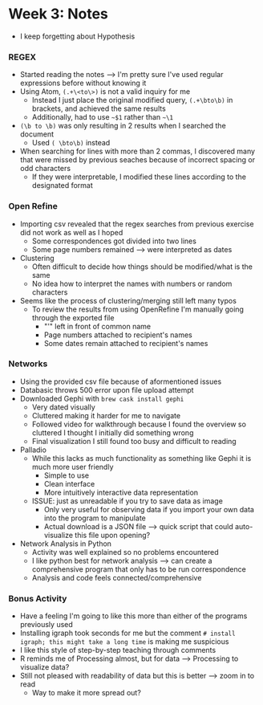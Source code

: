 # Week 3: Notes

- I keep forgetting about Hypothesis

### REGEX
- Started reading the notes --> I'm pretty sure I've used regular expressions before without knowing it
- Using Atom, ```(.+\<to\>)``` is not a valid inquiry for me
  - Instead I just place the original modified query, ```(.+\bto\b)``` in brackets, and achieved the same results
  - Additionally, had to use ```~$1``` rather than ```~\1```
- ```(\b to \b)``` was only resulting in 2 results when I searched the document
  - Used ```( \bto\b)``` instead
- When searching for lines with more than 2 commas, I discovered many that were missed by previous seaches because of incorrect spacing or odd characters
  - If they were interpretable, I modified these lines according to the designated format


### Open Refine
- Importing csv revealed that the regex searches from previous exercise did not work as well as I hoped
  - Some correspondences got divided into two lines
  - Some page numbers remained --> were interpreted as dates
- Clustering
  - Often difficult to decide how things should be modified/what is the same
  - No idea how to interpret the names with numbers or random characters
- Seems like the process of clustering/merging still left many typos
  - To review the results from using OpenRefine I'm manually going through the exported file
    - "'" left in front of common name
    - Page numbers attached to recipient's names
    - Some dates remain attached to recipient's names


### Networks
- Using the provided csv file because of aformentioned issues
- Databasic throws 500 error upon file upload attempt
- Downloaded Gephi with ```brew cask install gephi```
  - Very dated visually
  - Cluttered making it harder for me to navigate
  - Followed video for walkthrough because I found the overview so cluttered I thought I initially did something wrong
  - Final visualization I still found too busy and difficult to reading
- Palladio
  - While this lacks as much functionality as something like Gephi it is much more user friendly
    - Simple to use
    - Clean interface
    - More intuitively interactive data representation
  - ISSUE: just as unreadable if you try to save data as image
    - Only very useful for observing data if you import your own data into the program to manipulate
    - Actual download is a JSON file --> quick script that could auto-visualize this file upon opening?
- Network Analysis in Python
  - Activity was well explained so no problems encountered
  - I like python best for network analysis --> can create a comprehensive program that only has to be run correspondence
  - Analysis and code feels connected/comprehensive


### Bonus Activity
- Have a feeling I'm going to like this more than either of the programs previously used
- Installing igraph took seconds for me but the comment ```# install igraph; this might take a long time``` is making me suspicious
- I like this style of step-by-step teaching through comments
- R reminds me of Processing almost, but for data --> Processing to visualize data?
- Still not pleased with readability of data but this is better --> zoom in to read
  - Way to make it more spread out?
